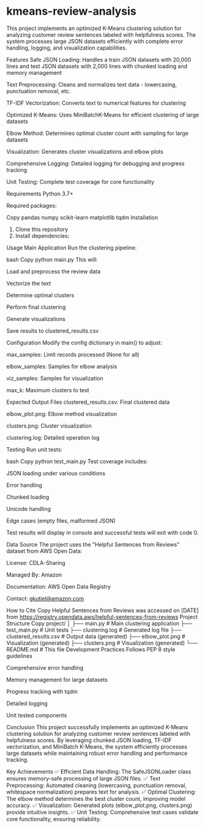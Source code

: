 # kmeans-review-analysis
This project implements an optimized K-Means clustering solution for analyzing customer review sentences labeled with helpfulness scores. The system processes large JSON datasets efficiently with complete error handling, logging, and visualization capabilities.

Features
Safe JSON Loading: Handles a train JSON datasets with 20,000 lines and test JSON datasets with 2,000 lines with chunked loading and memory management

Text Preprocessing: Cleans and normalizes text data  - lowercasing, punctuation removal, etc.

TF-IDF Vectorization: Converts text to numerical features for clustering

Optimized K-Means: Uses MiniBatchK-Means for efficient clustering of large datasets

Elbow Method: Determines optimal cluster count with sampling for large datasets

Visualization: Generates cluster visualizations and elbow plots

Comprehensive Logging: Detailed logging for debugging and progress tracking

Unit Testing: Complete test coverage for core functionality

Requirements
Python 3.7+

Required packages:

Copy
pandas numpy scikit-learn matplotlib tqdm
Installation
1. Clone this repository
2. Install dependencies:  

Usage
Main Application
Run the clustering pipeline:

bash
Copy
python main.py
This will:

Load and preprocess the review data

Vectorize the text

Determine optimal clusters

Perform final clustering

Generate visualizations

Save results to clustered_results.csv

Configuration
Modify the config dictionary in main() to adjust:

max_samples: Limit records processed (None for all)

elbow_samples: Samples for elbow analysis

viz_samples: Samples for visualization

max_k: Maximum clusters to test

Expected Output Files
clustered_results.csv: Final clustered data

elbow_plot.png: Elbow method visualization

clusters.png: Cluster visualization

clustering.log: Detailed operation log

Testing
Run unit tests:

bash
Copy
python test_main.py
Test coverage includes:

JSON loading under various conditions

Error handling

Chunked loading

Unicode handling

Edge cases (empty files, malformed JSON)

Test results will display in console and successful tests will exit with code 0.

Data Source
The project uses the "Helpful Sentences from Reviews" dataset from AWS Open Data:

License: CDLA-Sharing

Managed By: Amazon

Documentation: AWS Open Data Registry

Contact: gkutiel@amazon.com

How to Cite
Copy
Helpful Sentences from Reviews was accessed on [DATE] from 
https://registry.opendata.aws/helpful-sentences-from-reviews
Project Structure
Copy
project/
│
├── main.py                # Main clustering application
├── test_main.py           # Unit tests
├── clustering.log         # Generated log file
├── clustered_results.csv  # Output data (generated)
├── elbow_plot.png         # Visualization (generated)
├── clusters.png           # Visualization (generated)
└── README.md              # This file
Development Practices
Follows PEP 8 style guidelines

Comprehensive error handling

Memory management for large datasets

Progress tracking with tqdm

Detailed logging

Unit tested components

Conclusion
This project successfully implements an optimized K-Means clustering solution for analyzing customer review sentences labeled with helpfulness scores. By leveraging chunked JSON loading, TF-IDF vectorization, and MiniBatch K-Means, the system efficiently processes large datasets while maintaining robust error handling and performance tracking.

Key Achievements
✅ Efficient Data Handling: The SafeJSONLoader class ensures memory-safe processing of large JSON files.
✅ Text Preprocessing: Automated cleaning (lowercasing, punctuation removal, whitespace normalization) prepares text for analysis.
✅ Optimal Clustering: The elbow method determines the best cluster count, improving model accuracy.
✅ Visualization: Generated plots (elbow_plot.png, clusters.png) provide intuitive insights.
✅ Unit Testing: Comprehensive test cases validate core functionality, ensuring reliability.
